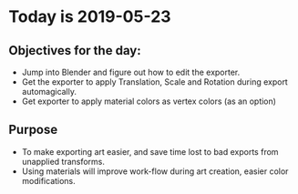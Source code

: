 # Today is 2019-05-23

## Objectives for the day:

- Jump into Blender and figure out how to edit the exporter.
- Get the exporter to apply Translation, Scale and Rotation during export automagically.
- Get exporter to apply material colors as vertex colors (as an option)

## Purpose

- To make exporting art easier, and save time lost to bad exports from unapplied transforms.
- Using materials will improve work-flow during art creation, easier color modifications.
